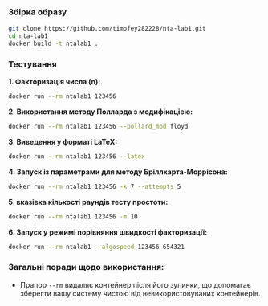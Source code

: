 ### Збірка образу

```bash
git clone https://github.com/timofey282228/nta-lab1.git
cd nta-lab1
docker build -t ntalab1 .
```

### Тестування

**1. Факторизація числа (n):**

```bash
docker run --rm ntalab1 123456
```

**2. Використання методу Полларда з модифікацією:**

```bash
docker run --rm ntalab1 123456 --pollard_mod floyd
```

**3. Виведення у форматі LaTeX:**

```bash
docker run --rm ntalab1 123456 --latex
```

**4. Запуск із параметрами для методу Бріллхарта-Моррісона:**

```bash
docker run --rm ntalab1 123456 -k 7 --attempts 5
```

**5. вказівка кількості раундів тесту простоти:**

```bash
docker run --rm ntalab1 123456 -m 10
```

**6. Запуск у режимі порівняння швидкості факторизації:**

```bash
docker run --rm ntalab1 --algospeed 123456 654321
```

### Загальні поради щодо використання:

- Прапор `--rm` видаляє контейнер після його зупинки, що допомагає зберегти вашу систему чистою від невикористовуваних контейнерів.

